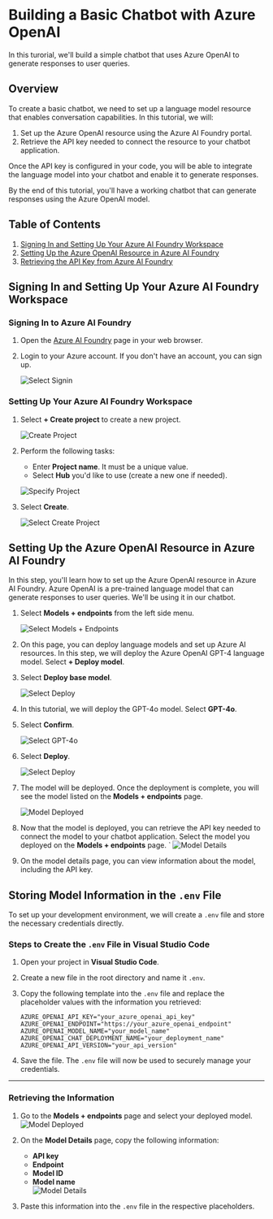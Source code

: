 # Building a Basic Chatbot with Azure OpenAI

In this turorial, we'll build a simple chatbot that uses Azure OpenAI to generate responses to user queries.

## Overview

To create a basic chatbot, we need to set up a language model resource that enables conversation capabilities. In this tutorial, we will:

1. Set up the Azure OpenAI resource using the Azure AI Foundry portal.
1. Retrieve the API key needed to connect the resource to your chatbot application.

Once the API key is configured in your code, you will be able to integrate the language model into your chatbot and enable it to generate responses.

By the end of this tutorial, you'll have a working chatbot that can generate responses using the Azure OpenAI model.

## Table of Contents

1. [Signing In and Setting Up Your Azure AI Foundry Workspace](#signing-in-and-setting-up-your-azure-ai-foundry-workspace)
1. [Setting Up the Azure OpenAI Resource in Azure AI Foundry](#setting-up-the-azure-openai-resource-in-azure-ai-foundry)
1. [Retrieving the API Key from Azure AI Foundry](#retrieving-the-api-key-from-azure-ai-foundry)

## Signing In and Setting Up Your Azure AI Foundry Workspace

### Signing In to Azure AI Foundry

1. Open the [Azure AI Foundry](https://ai.azure.com/?wt.mc_id=studentamb_279723) page in your web browser.

1. Login to your Azure account. If you don't have an account, you can sign up.

    ![Select Signin](../../imgs/01/select-signin.png)

### Setting Up Your Azure AI Foundry Workspace

1. Select **+ Create project** to create a new project.

    ![Create Project](../../imgs/01/create-project.png)

1. Perform the following tasks:

    - Enter **Project name**. It must be a unique value.
    - Select **Hub** you'd like to use (create a new one if needed).

    ![Specify Project](../../imgs/01/specify-project.png)

1. Select **Create**.

    ![Select Create Project](../../imgs/01/select-create-project.png)

## Setting Up the Azure OpenAI Resource in Azure AI Foundry

In this step, you'll learn how to set up the Azure OpenAI resource in Azure AI Foundry. Azure OpenAI is a pre-trained language model that can generate responses to user queries. We'll be using it in our chatbot.

1. Select **Models + endpoints** from the left side menu.

    ![Select Models + Endpoints](../../imgs/01/select-models-endpoints.png)

1. On this page, you can deploy language models and set up Azure AI resources. In this step, we will deploy the Azure OpenAI GPT-4 language model. Select **+ Deploy model**.

1. Select **Deploy base model**.

    ![Select Deploy](../../imgs/01/select-deploy-model.png)

1. In this tutorial, we will deploy the GPT-4o model. Select **GPT-4o**.

1. Select **Confirm**.

    ![Select GPT-4o](../../imgs/01/select-4o-model.png)

1. Select **Deploy**.

    ![Select Deploy](../../imgs/01/select-deploy-4o.png)

1. The model will be deployed. Once the deployment is complete, you will see the model listed on the **Models + endpoints** page.

    ![Model Deployed](../../imgs/01/model-deployed.png)

1. Now that the model is deployed, you can retrieve the API key needed to connect the model to your chatbot application. Select the model you deployed on the **Models + endpoints** page.
`
    ![Model Details](../../imgs/01/model-details.png)

1. On the model details page, you can view information about the model, including the API key.

## Storing Model Information in the `.env` File

To set up your development environment, we will create a `.env` file and store the necessary credentials directly.

### Steps to Create the `.env` File in Visual Studio Code

1. Open your project in **Visual Studio Code**.
2. Create a new file in the root directory and name it `.env`.
3. Copy the following template into the `.env` file and replace the placeholder values with the information you retrieved:

    ```plaintext
    AZURE_OPENAI_API_KEY="your_azure_openai_api_key"
    AZURE_OPENAI_ENDPOINT="https://your_azure_openai_endpoint"
    AZURE_OPENAI_MODEL_NAME="your_model_name"
    AZURE_OPENAI_CHAT_DEPLOYMENT_NAME="your_deployment_name"
    AZURE_OPENAI_API_VERSION="your_api_version"
    ```

4. Save the file. The `.env` file will now be used to securely manage your credentials.

---

### Retrieving the Information

1. Go to the **Models + endpoints** page and select your deployed model.  
    ![Model Deployed](../../imgs/01/select-model-deployed.png)

2. On the **Model Details** page, copy the following information:  
    - **API key**  
    - **Endpoint**  
    - **Model ID**  
    - **Model name**  
    ![Model Details](../../imgs/01/model-details.png)

3. Paste this information into the `.env` file in the respective placeholders.
